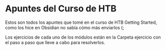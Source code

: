 # Apuntes del Curso de HTB

Estos son todos los apuntes que tomé en el curso de HTB Getting Started, como los hice en Obsidian no sabía cómo más enviarlos (;

Los ejercicios de cada uno de los módulos están en la Carpeta ejercicio con el paso a paso que lleve a cabo para resolverlos.
